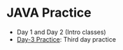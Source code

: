 # JAVA Practice
- Day 1 and Day 2 (Intro classes)
- [Day-3 Practice](../../tree/Day-3): Third day practice
